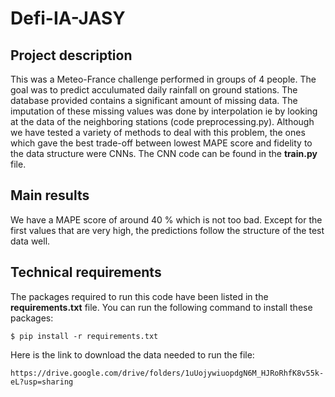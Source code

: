 
# Defi-IA-JASY

## Project description

This was a Meteo-France challenge performed in groups of 4 people. The goal was to predict acculumated daily rainfall on ground stations.
The database provided contains a significant amount of missing data. The imputation of these missing values was done by interpolation ie by looking at the data of the neighboring stations (code preprocessing.py).
Although we have tested a variety of methods to deal with this problem, the ones which gave the best trade-off between lowest MAPE score and fidelity to the data structure were CNNs. The CNN code can be found in the **train.py** file.

## Main results

We have a MAPE score of around 40 % which is not too bad. Except for the first values that are very high, the predictions follow the structure of the test data well.

## Technical requirements

The packages required to run this code have been listed in the **requirements.txt** file. You can run the following command to install these packages:

`$ pip install -r requirements.txt`

Here is the link to download the data needed to run the file:

`https://drive.google.com/drive/folders/1uUojywiuopdgN6M_HJRoRhfK8v55k-eL?usp=sharing`





